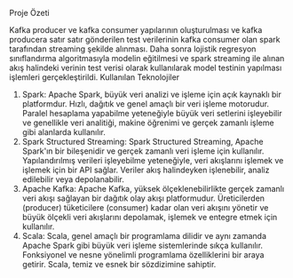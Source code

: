 Proje Özeti

 Kafka producer ve kafka consumer yapılarının oluşturulması ve kafka producera satır satır
gönderilen test verilerinin kafka consumer olan spark tarafından streaming şekilde alınması.
Daha sonra lojistik regresyon sınıflandırma algoritmasıyla modelin eğitilmesi ve spark
streaming ile alınan akış halindeki verinin test verisi olarak kullanılarak model testinin
yapılması işlemleri gerçekleştirildi.
Kullanılan Teknolojiler
1. Spark: Apache Spark, büyük veri analizi ve işleme için açık kaynaklı bir platformdur.
Hızlı, dağıtık ve genel amaçlı bir veri işleme motorudur. Paralel hesaplama yapabilme
yeteneğiyle büyük veri setlerini işleyebilir ve genellikle veri analitiği, makine
öğrenimi ve gerçek zamanlı işleme gibi alanlarda kullanılır.
2. Spark Structured Streaming: Spark Structured Streaming, Apache Spark'ın bir
bileşenidir ve gerçek zamanlı veri işleme için kullanılır. Yapılandırılmış verileri
işleyebilme yeteneğiyle, veri akışlarını işlemek ve işlemek için bir API sağlar. Veriler
akış halindeyken işlenebilir, analiz edilebilir veya depolanabilir.
3. Apache Kafka: Apache Kafka, yüksek ölçeklenebilirlikte gerçek zamanlı veri akışı
sağlayan bir dağıtık olay akışı platformudur. Üreticilerden (producer) tüketicilere
(consumer) kadar olan veri akışını yönetir ve büyük ölçekli veri akışlarını depolamak,
işlemek ve entegre etmek için kullanılır.
4. Scala: Scala, genel amaçlı bir programlama dilidir ve aynı zamanda Apache Spark
gibi büyük veri işleme sistemlerinde sıkça kullanılır. Fonksiyonel ve nesne yönelimli
programlama özelliklerini bir araya getirir. Scala, temiz ve esnek bir sözdizimine
sahiptir.
